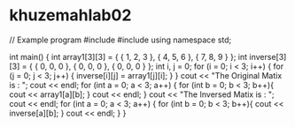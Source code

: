# khuzemahlab02
// Example program
#include <iostream>
#include <string>
using namespace std;

int main()
{
	int array1[3][3] = { { 1, 2, 3 }, { 4, 5, 6 }, { 7, 8, 9 } };
	int inverse[3][3] = { { 0, 0, 0 }, { 0, 0, 0 }, { 0, 0, 0 } };
	int i, j = 0;
	for (i = 0; i < 3; i++) {
		for (j = 0; j < 3; j++) {
			inverse[i][j] = array1[j][i];
		}
	}
	cout << "The Original Matix is : ";
	cout << endl;
	for (int a = 0; a < 3; a++) {
		for (int b = 0; b < 3; b++){
			cout << array1[a][b];
		}
		cout << endl;
	}
	cout << "The Inversed Matix is : ";
	cout << endl;
	for (int a = 0; a < 3; a++) {
		for (int b = 0; b < 3; b++){
			cout << inverse[a][b];
		}
		cout << endl;
	}
}
